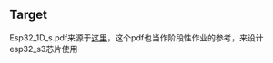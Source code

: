 ## Target

Esp32_1D_s.pdf来源于[这里](https://github.com/EzSBC/ESP32_Dev/blob/main/Esp32_1D_s.pdf)，这个pdf也当作阶段性作业的参考，来设计esp32_s3芯片使用
